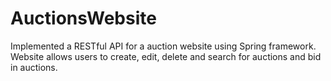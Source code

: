 # AuctionsWebsite

Implemented a RESTful API for a auction website using Spring framework. Website allows users to create, edit, delete and search for auctions and bid in auctions.

